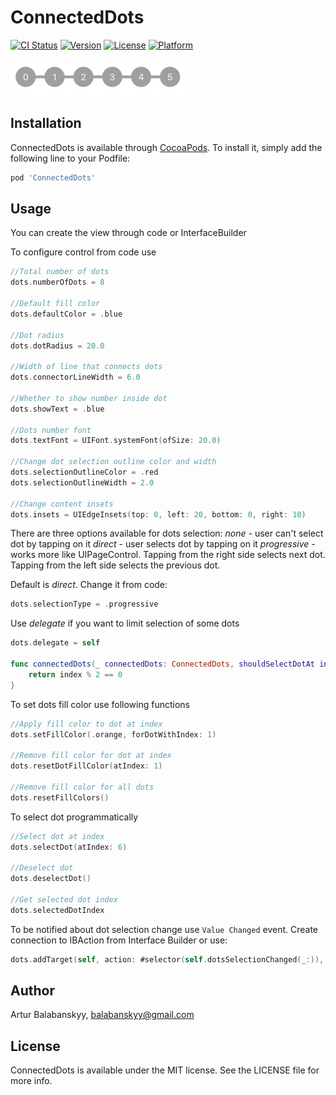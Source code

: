 # ConnectedDots

[![CI Status](http://img.shields.io/travis/balabanskyy/ConnectedDots.svg?style=flat)](https://travis-ci.org/balabanskyy/ConnectedDots)
[![Version](https://img.shields.io/cocoapods/v/ConnectedDots.svg?style=flat)](http://cocoapods.org/pods/ConnectedDots)
[![License](https://img.shields.io/cocoapods/l/ConnectedDots.svg?style=flat)](http://cocoapods.org/pods/ConnectedDots)
[![Platform](https://img.shields.io/cocoapods/p/ConnectedDots.svg?style=flat)](http://cocoapods.org/pods/ConnectedDots)

<img src="sample.gif" width="278" height="58" />

## Installation

ConnectedDots is available through [CocoaPods](http://cocoapods.org). To install
it, simply add the following line to your Podfile:

```ruby
pod 'ConnectedDots'
```

## Usage

You can create the view through code or InterfaceBuilder

To configure control from code use
```swift
//Total number of dots
dots.numberOfDots = 8

//Default fill color
dots.defaultColor = .blue

//Dot radius
dots.dotRadius = 20.0

//Width of line that connects dots
dots.connectorLineWidth = 6.0

//Whether to show number inside dot
dots.showText = .blue

//Dots number font
dots.textFont = UIFont.systemFont(ofSize: 20.0)

//Change dot selection outline color and width
dots.selectionOutlineColor = .red
dots.selectionOutlineWidth = 2.0

//Change content insets 
dots.insets = UIEdgeInsets(top: 0, left: 20, bottom: 0, right: 10)


```

There are three options available for dots selection:
*none* - user can't select dot by tapping on it
*direct* - user selects dot by tapping on it
*progressive* - works more like UIPageControl. Tapping from the right side selects next dot. Tapping from the left side selects the previous dot.

Default is *direct*. Change it from code:
```swift
dots.selectionType = .progressive
```


Use *delegate* if you want to limit selection of some dots
```swift
dots.delegate = self

func connectedDots(_ connectedDots: ConnectedDots, shouldSelectDotAt index: Int) -> Bool {
	return index % 2 == 0
}
```

To set dots fill color use following functions
```Swift
//Apply fill color to dot at index
dots.setFillColor(.orange, forDotWithIndex: 1)

//Remove fill color for dot at index
dots.resetDotFillColor(atIndex: 1)

//Remove fill color for all dots
dots.resetFillColors()
```

To select dot programmatically
```Swift
//Select dot at index
dots.selectDot(atIndex: 6)

//Deselect dot
dots.deselectDot()

//Get selected dot index
dots.selectedDotIndex
```


To be notified about dot selection change use `Value Changed` event. Create connection to IBAction from Interface Builder or use:
```swift
dots.addTarget(self, action: #selector(self.dotsSelectionChanged(_:)), for: .valueChanged)
```


## Author

Artur Balabanskyy, balabanskyy@gmail.com

## License

ConnectedDots is available under the MIT license. See the LICENSE file for more info.
